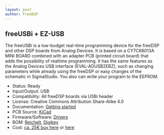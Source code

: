 ```yaml
---
layout: post
author: FreeDSP
---
```


<h2>freeUSBi + EZ-USB</h2>
<p>The freeUSBi is a low-budget real-time programming device for the freeDSP and other DSP boards from Analog Devices. It is based on a CY7C68013A MINI BOARD combined with an adapter PCB (printed circuit board) that adds the possibility of realtime programming. It has the same features as the Analog Devices USB interface (EVAL-ADUSB2EBZ), such as changing parameters while already using the freeDSP or easy changes of the schematic in SigmaStudio. You also can write your program to the EEPROM.</p>
<ul>
<li>Status: Ready</li>
<li>Input/Output: USB</li>
<li>Compatibility: All freeDSP boards via USBi header</li>
<li>License: Creative Commons Attribution Share-Alike 4.0</li>
<li>Documentation: <a href="https://docs.google.com/document/d/1rKkCl3gyePwX15c3sjEIKP6Bb7CO77hgRAXtbYz5hA0/edit?usp=sharing" target="_blank" rel="noopener">Getting started</a></li>
<li>PCB Source: <a href="https://github.com/freeDSP/freeUSBi" target="_blank" rel="noopener">KiCad</a></li>
<li>Firmware/Software: <a href="https://github.com/freeDSP/freeUSBi/tree/master/SOURCES/DRIVERS" target="_blank" rel="noopener">Drivers</a></li>
<li>BOM: <a href="https://secure.reichelt.de/index.html?&amp;ACTION=20&amp;AWKID=1109732&amp;PROVID=2084" target="_blank" rel="noopener">Reichelt</a>, <a href="http://www.digikey.com/short/3bprrq" target="_blank" rel="noopener">Digikey</a></li>
<li>Cost: <a href="https://www.ebay-kleinanzeigen.de/s-anzeige/freeusbi-bausatz-kit-fuer-freedsp/1032026859-168-3846" target="_blank" rel="noopener">ca. 25&euro; buy here</a> or <a href="https://www.evenelements.com/shop/en/audio-and-signal-processing/4/freeusbi-complete-kit" target="_blank" rel="noopener">here</a></li>
</ul>
